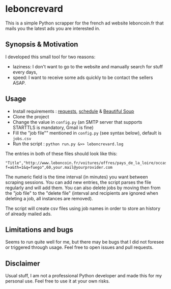 # leboncrevard

This is a simple Python scrapper for the french ad website leboncoin.fr that mails you the latest ads you are interested in.

## Synopsis & Motivation

I developed this small tool for two reasons:
- laziness: I don't want to go to the website and manually search for stuff every days,
- speed: I want to receive some ads quickly to be contact the sellers ASAP.

## Usage

- Install requirements : [requests](http://docs.python-requests.org), [schedule](https://github.com/dbader/schedule) & [Beautiful Soup](http://www.crummy.com/software/BeautifulSoup/bs4/doc/)
- Clone the project
- Change the value in `config.py` (an SMTP server that supports STARTTLS is mandatory, Gmail is fine)
- Fill the "job file"" mentioned in `config.py` (see syntax below), default is `jobs.csv`
- Run the script : `python run.py &>> leboncrevard.log`

The entries in both of these files should look like this:

```
"Title","http://www.leboncoin.fr/voitures/offres/pays_de_la_loire/occasions/?f=a&th=1&q=fuego",60,your.mail@yourprovider.com
```

The numeric field is the time interval (in minutes) you want between scraping sessions.
You can add new entries, the script parses the file regularly and will add them.
You can also delete jobs by moving then from the "job file" to the "delete file" (interval and recipients are ignored when deleting a job, all instances are removed).

The script will create csv files using job names in order to store an history of already mailed ads.

## Limitations and bugs

Seems to run quite well for me, but there may be bugs that I did not foresee or triggered through usage. Feel free to open issues and pull requests.

## Disclaimer

Usual stuff, I am not a professional Python developer and made this for my personal use. Feel free to use it at your own risks.

